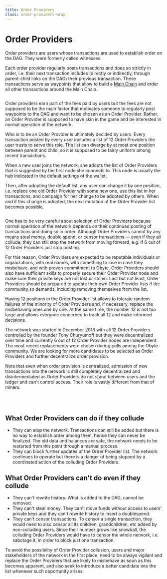 ```yaml
---
title: Order Providers
class: order-providers-wrap
---
```


# Order Providers
<div class="sub-text">
    Order providers are users whose transactions are used to establish order on the DAG. They were formerly called witnesses.
</div>
<p class="sub-paragraph">
    Each order provider regularly posts transactions and does so strictly in order, i.e. their next transaction 
    includes (directly or indirectly, through parent-child links on the DAG) their previous transaction. 
    These transactions serve as waypoints that allow to build a <a href="/technology">Main Chain</a> and order all other 
    transactions around the Main Chain.
</p>
<div class="flex-block left">
    <div class="img-block">
        <img src="/user/themes/obyte/assets/order-providers/img1.png" alt="">
    </div>
    <div class="info-block">
        <p>
            Order providers earn part of the fees paid by users but the fees are not supposed to be the main factor 
            that motivates someone to regularly post waypoints to the DAG and want to be chosen as an Order Provider. 
            Rather, an Order Provider is supposed to have skin in the game and be interested in normal operation of 
            the network.
        </p>
        <p>
            Who is to be an Order Provider is ultimately decided by users. Every transaction posted by every user 
            includes a list of 12 Order Providers the user trusts to serve this role. The list can diverge by at 
            most one position between parent and child, so it is supposed to be fairly uniform among recent transactions.
        </p>
    </div>
</div>
<div class="flex-block right">
    <div class="info-block">
        <p>
            When a new user joins the network, she adopts the list of Order Providers that is suggested by the first node she connects to. This node is usually the hub indicated in the default settings of the wallet.
        </p>
        <p>
            Then, after adopting the default list, any user can change it by one position, i.e. replace one old Order Provider with some new one, use this list in her transactions, and campaign for her change to be adopted by others. When and if this change is adopted, the next mutation of the Order Provider list becomes possible.
        </p>
    </div>
    <div class="img-block">
        <img src="/user/themes/obyte/assets/order-providers/img2.png" alt="">
    </div>
</div>

One has to be very careful about selection of Order Providers because normal operation of the network depends on their continued posting of transactions and doing so in order. Although Order Providers cannot by any means steal money, double spend, or censor transactions &mdash; even if they all collude, they can still stop the network from moving forward, e.g. if 6 out of 12 Order Providers just stop posting.

For this reason, Order Providers are expected to be reputable individuals or organizations, with real names, with something to lose in case they misbehave, and with proven commitment to Obyte. Order Providers should also have sufficient skills to properly secure their Order Provider node and make sure their private keys are not lost or stolen. Last but not least, Order Providers should be prepared to update their own Order Provider lists if the community so demands, including removing themselves from the list.

Having 12 positions in the Order Provider list allows to tolerate random failures of the minority of Order Providers and, if necessary, replace the misbehaving ones one by one. At the same time, the number 12 is not too large and allows everyone concerned to track all 12 and make informed decisions.

<div class="flex-block right">
    <div class="info-block">
        <p>
            The network was started in December 2016 with all 12 Order Providers controlled by the founder Tony Churyumoff but they were decentralized over time and currently 6 out of 12 Order Provider nodes are independent. The most recent replacements were chosen during polls among the Obyte community. We are looking for more candidates to be selected as Order Providers and further decentralize order provision.
        </p>
        <p>
            Note that even when order provision is centralized, admission of new transactions into the network is still completely decentralized and disintermediated as Order Providers do not stand between users and the ledger and can't control access. Their role is vastly different from that of miners. 
        </p>
    </div>
    <div class="img-block">
        <img src="/user/themes/obyte/assets/order-providers/img3.png" alt="">
    </div>
</div>
<br><br>

## What Order Providers can do if they collude
* They can stop the network. Transactions can still be added but there is no way to establish order among them, hence they can never be finalized. The old data and balances are safe, the network needs to be restarted from this point through a manual process.
* They can block further updates of the Order Provider list. The network continues to operate but there is a danger of being stopped by a coordinated action of the colluding Order Providers.

## What Order Providers can't do even if they collude
* They can't rewrite history. What is added to the DAG, cannot be removed.
* They can't steal money. They can't move funds without access to users' private keys and they can't rewrite history to insert a doublespend.
* They can't censor transactions. To censor a single transaction, they would need to also censor all its children, grandchildren, etc added by non-colluding users. Since their number grows like snowball, the colluding Order Providers would have to censor the whole network, i.e. sabotage it, in order to block just one transaction.

To avoid the possibility of Order Provider collusion, users and major stakeholders of the network in the first place, need to be always vigilant and replace the Order Providers that are likely to misbehave as soon as this becomes apparent, and also seek to introduce a better candidate into the list whenever such opportunity arises.
